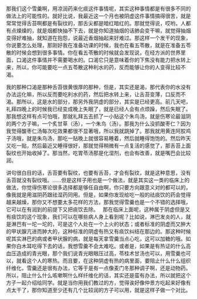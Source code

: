 那我们这个雪羹啊，用凉润药来化痰这件事情呢，其实这种事情都是有很多不同的做法上的可能性的。就好比说，我最近这一个月也被阴虚这件事情搞得很苦，就是常常觉得舌苔啊都是有裂纹的，那舌尖都是暗红暗红的。那就觉得说，哎哟，人都有点燥燥的，就是烟都快抽不下去，就是你知道抽烟的话肺会变干嘛，就觉得抽烟变得好难抽，就知道在抱怨，说最近香烟抽起来好难过。那这样一个发干的现象，你说要怎么处理，那刚好我在准备功课的时候，我也在看五苓散，就是在准备五苓散的时候会想到很多事情。你在看五苓散的时候就会发现说，在经方派的世界里面，口渴这件事情并不需要喝水的。口渴它只是意味着你的下焦没有能力把水转上来，所以，你可能要吃一点五苓散这种利水的药，反而能够让你的人变得比较不渴。

我的那种口渴是那种舌苔很黄很厚的那种，但是，其实还是渴，那代表你的水没有办法运化嘛，所以反而要吃利水的药，然后把水转上来，让舌苔变薄，口反而不渴。那所以，这是水的部分，那另外我阴虚的部分，其实是已经更高。前几天吧，礼拜四晚上的时候我已经变成晚上失眠了，就是已经人会有点烦躁，然后失眠了。那我想这样有点可怕哦，那就礼拜五去抓了一小贴这个朱鸟汤，就是伤寒论最滋阴的两个方子嘛，一个炙甘草（汤），一个朱鸟（汤）。那我为什么没抓酸枣仁？因为我觉得酸枣仁汤每次吃效果都很不显著哦，所以我就跳掉了。那我就用黄连阿胶鸡子汤哦，就是朱鸟汤，那吃一贴晚上就很容易睡着，然后就睡得饱饱的。然后昨天又吃一贴，然后最近又睡得很好，那就觉得稍微有一点复活的感觉了，那舌苔上面裂纹也开始收掉了。那当然，吃胃苓汤那是化湿剂，也会有改善，就是嘴巴会比较润。

讲句很白目的话，舌苔要有裂纹，也要有舌苔，才会有裂纹，就是这种意思，没有舌苔就没有裂纹哦。……但是这样子用也是一个做法，就是其实这一类的临床上的做法，你觉得伤寒论很多选择都是够任自由啊，你只要方向跟意义对的都可以的，像我就是用滋阴药跟祛湿药同用。但是，如果你发现给吃一般的祛痰饮的药会觉得越来越燥，那你又不想要太多花样的方法，那我觉得雪羹也是一个不错的选择哦，它可以在有润到的前提下又把痰饮去除。
 
那在临床上面呢，这种属于阴虚但是又有痰饮的这个现象，我们可以在哪些病人身上看到呢？比如说，淋巴发炎的人，就是淋巴有一坨一坨的，可是这个人处在一个上火的状态；或者标准的阴虚而又肿大的甲状腺亢进而肿大的，这种标准的阴虚有热又有痰饮纠结在那边的。那这种时候呢其实淋巴的病或者甲状腺的病，就是每天拿雪羹当点心吃，这可以加糖的哦。如果你白木耳吃得下去的话，我想雪羹不会太难吃。或者是，如果是有热证的什么高血压造成的青光眼，那个我们说青光眼眼压过高，苓桂术甘汤也可以，用雪羹也可以，就看这个人的寒热。而且要，在这种阴虚有热的病里面，要阻止什么什么组织纤维化，雪羹还是很有办法，它等于是有一点像麦门冬那种调子啊，还是动物药。所以，阻止什么什么咳嗽啊什么样纤维化的话，其实还是蛮有办法，所以就把这个方子一起介绍给同学。就是当你用我们教过的方，觉得诶好像仲景方吃起来好像有点太干了，那你知道至少还有几个比较润的方子可以用，就是这样子做一个对比。
